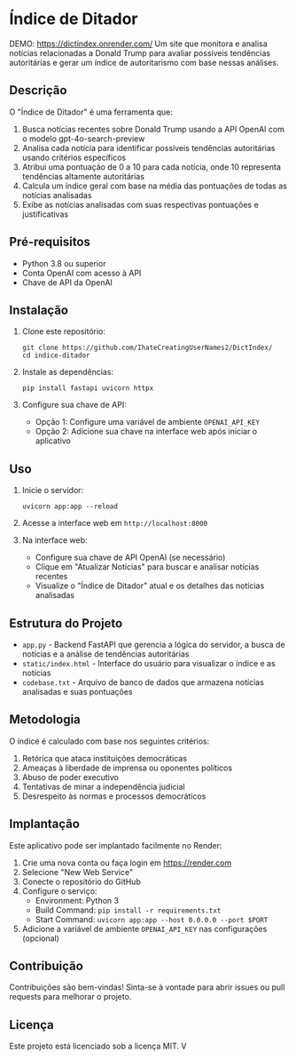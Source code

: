 # Índice de Ditador
DEMO: https://dictindex.onrender.com/
Um site que monitora e analisa notícias relacionadas a Donald Trump para avaliar possíveis tendências autoritárias e gerar um índice de autoritarismo com base nessas análises.

## Descrição

O "Índice de Ditador" é uma ferramenta que:

1. Busca notícias recentes sobre Donald Trump usando a API OpenAI com o modelo gpt-4o-search-preview
2. Analisa cada notícia para identificar possíveis tendências autoritárias usando critérios específicos
3. Atribui uma pontuação de 0 a 10 para cada notícia, onde 10 representa tendências altamente autoritárias
4. Calcula um índice geral com base na média das pontuações de todas as notícias analisadas
5. Exibe as notícias analisadas com suas respectivas pontuações e justificativas

## Pré-requisitos

- Python 3.8 ou superior
- Conta OpenAI com acesso à API
- Chave de API da OpenAI

## Instalação

1. Clone este repositório:
   ```
   git clone https://github.com/IhateCreatingUserNames2/DictIndex/
   cd indice-ditador
   ```

2. Instale as dependências:
   ```
   pip install fastapi uvicorn httpx
   ```

3. Configure sua chave de API:
   - Opção 1: Configure uma variável de ambiente `OPENAI_API_KEY`
   - Opção 2: Adicione sua chave na interface web após iniciar o aplicativo

## Uso

1. Inicie o servidor:
   ```
   uvicorn app:app --reload
   ```

2. Acesse a interface web em `http://localhost:8000`

3. Na interface web:
   - Configure sua chave de API OpenAI (se necessário)
   - Clique em "Atualizar Notícias" para buscar e analisar notícias recentes
   - Visualize o "Índice de Ditador" atual e os detalhes das notícias analisadas

## Estrutura do Projeto

- `app.py` - Backend FastAPI que gerencia a lógica do servidor, a busca de notícias e a análise de tendências autoritárias
- `static/index.html` - Interface do usuário para visualizar o índice e as notícias
- `codebase.txt` - Arquivo de banco de dados que armazena notícias analisadas e suas pontuações

## Metodologia

O índice é calculado com base nos seguintes critérios:

1. Retórica que ataca instituições democráticas
2. Ameaças à liberdade de imprensa ou oponentes políticos
3. Abuso de poder executivo
4. Tentativas de minar a independência judicial
5. Desrespeito às normas e processos democráticos

## Implantação

Este aplicativo pode ser implantado facilmente no Render:

1. Crie uma nova conta ou faça login em https://render.com
2. Selecione "New Web Service"
3. Conecte o repositório do GitHub
4. Configure o serviço:
   - Environment: Python 3
   - Build Command: `pip install -r requirements.txt`
   - Start Command: `uvicorn app:app --host 0.0.0.0 --port $PORT`
5. Adicione a variável de ambiente `OPENAI_API_KEY` nas configurações (opcional)

## Contribuição

Contribuições são bem-vindas! Sinta-se à vontade para abrir issues ou pull requests para melhorar o projeto.

## Licença

Este projeto está licenciado sob a licença MIT. V
